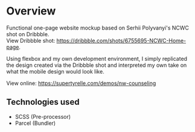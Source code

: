 # Overview
Functional one-page website mockup based on Serhii Polyvanyi's NCWC shot on Dribbble.  
View Dribbble shot: https://dribbble.com/shots/6755695-NCWC-Home-page.  

Using flexbox and my own development environment, I simply replicated the design created via the Dribbble shot and interpreted my own take on what the mobile design would look like.

View online: https://supertyrelle.com/demos/nw-counseling  

## Technologies used
<ul>
<li>SCSS (Pre-processor)</li>
<li>Parcel (Bundler)</li>
</ul>
